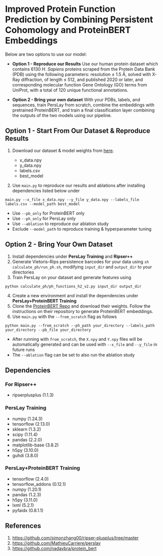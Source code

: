 # Improved Protein Function Prediction by Combining Persistent Cohomology and ProteinBERT Embeddings

Below are two options to use our model:

* **Option 1 - Reproduce our Results** Use our human protein dataset which contains 6130 *H. Sapiens* proteins scraped from the Protein Data Bank (PDB) using the following parameters: resolution $\leq$ 1.5 Å, solved with X-Ray diffraction, of length $\leq$ 512, and published 2020 or later, and corresponding molecular function Gene Ontology (GO) terms from UniProt, with a total of 120 unique functional annotations.

* **Option 2 - Bring your own dataset** With your PDBs, labels, and sequences, train PersLay from scratch, combine the embeddings with pretrained ProteinBERT, and train a final classification layer combining the outputs of the two models using our pipeline.

## Option 1 - Start From Our Dataset & Reproduce Results

1. Download our dataset & model weights from [here](https://drive.google.com/drive/folders/1vwBZ9MLocZCF6WLP4ZgvAZ3Fj2Bi117v?usp=drive_link).

    * x_data.npy
    * y_data.npy
    * labels.csv
    * best_model

2. Use `main.py` to reproduce our results and ablations after installing dependencies listed below under

```
main.py --x_file x_data.npy --y_file y_data.npy --labels_file labels.csv --model_path best_model
```

* Use `--pb_only` for ProteinBERT only
* Use `--ph_only` for PersLay only
* Use `--ablation` to reproduce our ablation study
* Exclude `--model_path` to reproduce training \& hyperparameter tuning

## Option 2 - Bring Your Own Dataset

1. Install dependencies under **PersLay Training** and **Ripser++**
2. Generate Vietoris–Rips persistence barcodes for your data using `sh calculate_ph/run_ph.sh`, modifying `input_dir` and `output_dir` to your directories
3. Train PersLay on your dataset and generate features using

```
python calculate_ph/ph_functions_h2_v2.py input_dir output_dir
```

4. Create a new environment and install the dependencies under **PersLay+ProteinBERT Training**
5. Clone the [ProteinBERT Repo](https://github.com/nadavbra/protein_bert) and download their weights. Follow the instructions on their repository to generate ProteinBERT embeddings.
6. Use `main.py` with the `--from_scratch` flag as follows
```
python main.py --from_scratch --ph_path your_directory --labels_path your_directory --pb_file your_directory
```

* After running with `from_scratch`, the `X.npy` and `Y.npy` files will be automatically generated and can be used with `--x_file` and `--y_file` in future runs
* The `--ablation` flag can be set to also run the ablation study

## Dependencies

### For Ripser++
- ripserplusplus (1.1.3)

### PersLay Training
- numpy (1.24.3)
- tensorflow (2.13.0)
- sklearn (1.3.2)
- scipy (1.11.4)
- pandas (2.2.0)
- matplotlib-base (3.8.2)
- h5py (3.10.0)
- guhdi (3.8.0)

### PersLay+ProteinBERT Training
- tensorflow (2.4.0)
- tensorflow_addons (0.12.1)
- numpy (1.20.1)
- pandas (1.2.3)
- h5py (3.11.0)
- lxml (5.2.1)
- pyfaidx (0.8.1.1)

## References
1. https://github.com/simonzhang00/ripser-plusplus/tree/master
2. https://github.com/MathieuCarriere/perslay
3. https://github.com/nadavbra/protein_bert
   
